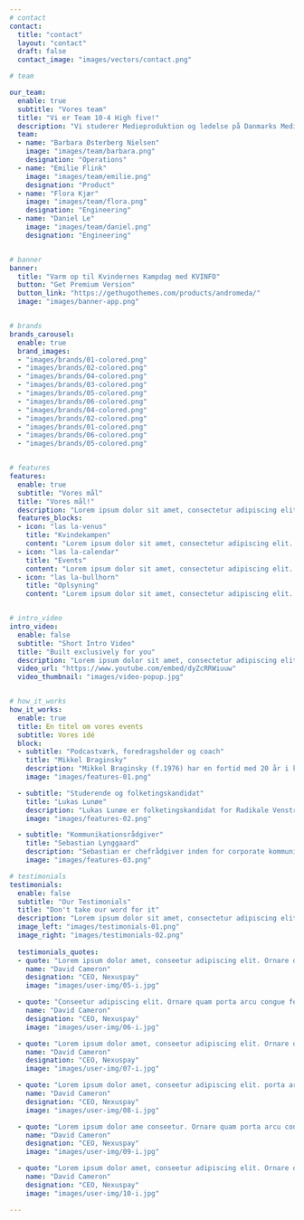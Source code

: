 ```yaml
---
# contact
contact:
  title: "contact"
  layout: "contact"
  draft: false
  contact_image: "images/vectors/contact.png"

# team

our_team:
  enable: true
  subtitle: "Vores team"
  title: "Vi er Team 10-4 High five!"
  description: "Vi studerer Medieproduktion og ledelse på Danmarks Medie- og Journalisthøjskole."
  team:
  - name: "Barbara Østerberg Nielsen"
    image: "images/team/barbara.png"
    designation: "Operations"
  - name: "Emilie Flink"
    image: "images/team/emilie.png"
    designation: "Product"
  - name: "Flora Kjær"
    image: "images/team/flora.png"
    designation: "Engineering"
  - name: "Daniel Le"
    image: "images/team/daniel.png"
    designation: "Engineering"


# banner
banner:
  title: "Varm op til Kvindernes Kampdag med KVINFO"
  button: "Get Premium Version"
  button_link: "https://gethugothemes.com/products/andromeda/"
  image: "images/banner-app.png"


# brands
brands_carousel:
  enable: true
  brand_images:
  - "images/brands/01-colored.png"
  - "images/brands/02-colored.png"
  - "images/brands/04-colored.png"
  - "images/brands/03-colored.png"
  - "images/brands/05-colored.png"
  - "images/brands/06-colored.png"
  - "images/brands/04-colored.png"
  - "images/brands/02-colored.png"
  - "images/brands/01-colored.png"
  - "images/brands/06-colored.png"
  - "images/brands/05-colored.png"


# features
features:
  enable: true
  subtitle: "Vores mål"
  title: "Vores mål!"
  description: "Lorem ipsum dolor sit amet, consectetur adipiscing elit. Morbi egestas <br> Werat viverra id et aliquet. vulputate egestas sollicitudin."
  features_blocks:
  - icon: "las la-venus"
    title: "Kvindekampen"
    content: "Lorem ipsum dolor sit amet, consectetur adipiscing elit. Neque enim id diam ornare volutpat in sagitis, aliquet. Arcu cursus"
  - icon: "las la-calendar"
    title: "Events"
    content: "Lorem ipsum dolor sit amet, consectetur adipiscing elit. Neque enim id diam ornare volutpat in sagitis, aliquet. Arcu cursus"
  - icon: "las la-bullhorn"
    title: "Oplsyning"
    content: "Lorem ipsum dolor sit amet, consectetur adipiscing elit. Neque enim id diam ornare volutpat in sagitis, aliquet. Arcu cursus"


# intro_video
intro_video:   
  enable: false
  subtitle: "Short Intro Video"
  title: "Built exclusively for you"
  description: "Lorem ipsum dolor sit amet, consectetur adipiscing elit. Morbi egestas <br> Werat viverra id et aliquet. vulputate egestas sollicitudin."
  video_url: "https://www.youtube.com/embed/dyZcRRWiuuw"
  video_thumbnail: "images/video-popup.jpg"


# how_it_works
how_it_works:   
  enable: true
  title: En titel om vores events
  subtitle: Vores idé
  block:
  - subtitle: "Podcastværk, foredragsholder og coach"
    title: "Mikkel Braginsky"
    description: "Mikkel Braginsky (f.1976) har en fortid med 20 år i kommunikationsbranchen, men arbejder i dag hovedsageligt med workshops, som foredragsholder og coach. Han er manden bag den succesfulde podcast 'Hankøn', der har været med til at danne grundlaget for tilblivelsen af hans bog af samme navn. (Gyldendal)"
    image: "images/features-01.png"

  - subtitle: "Studerende og folketingskandidat"
    title: "Lukas Lunøe"
    description: "Lukas Lunøe er folketingskandidat for Radikale Venstre, og tidligere landsformand for Radikal Ungdom. Han er foretaler for, at mænd bør deltage aktivt i kvindekampen, og har tidligere medvirket i den offentlige presse om netop dette. Til dagligt studerer han Statskundskab på Københavns Universitet, og er researcher hos Rud Pedersen Public Affairs."
    image: "images/features-02.png"

  - subtitle: "Kommunikationsrådgiver"
    title: "Sebastian Lynggaard"
    description: "Sebastian er chefrådgiver inden for corporate kommunikation og branding. Sebastian har en BA i retorik og en overbygning fra CBS i politisk kommunikation og ledelse. Tidligere har han arbejdet både i medicinalindustrien og i NGO-verdenen. Sebastian Lynggaard oprettede i 2019 den anonyme Instagramprofil @herligesvend og postede memes med glimmer, pastelfarver og nuttede dyreunger. (Lead Agency, Bog-ide)"
    image: "images/features-03.png"

# testimonials
testimonials:   
  enable: false
  subtitle: "Our Testimonials"
  title: "Don't take our word for it"
  description: "Lorem ipsum dolor sit amet, consectetur adipiscing elit. Morbi egestas <br> Werat viverra id et aliquet. vulputate egestas sollicitudin."
  image_left: "images/testimonials-01.png"
  image_right: "images/testimonials-02.png"
  
  testimonials_quotes:
  - quote: "Lorem ipsum dolor amet, conseetur adipiscing elit. Ornare quam porta arcu congue felis volutpat. Vitae lectudbfs dolor faucibus"
    name: "David Cameron"
    designation: "CEO, Nexuspay"
    image: "images/user-img/05-i.jpg"

  - quote: "Conseetur adipiscing elit. Ornare quam porta arcu congue felis volutpat. Vitae lectudbfs pellentesque vitae dolor faucibus"
    name: "David Cameron"
    designation: "CEO, Nexuspay"
    image: "images/user-img/06-i.jpg"

  - quote: "Lorem ipsum dolor amet, conseetur adipiscing elit. Ornare quam porta arcu congue felis volutpat. Vitae lectudbfs pellentesque vitae dolor"
    name: "David Cameron"
    designation: "CEO, Nexuspay"
    image: "images/user-img/07-i.jpg"

  - quote: "Lorem ipsum dolor amet, conseetur adipiscing elit. porta arcu congue felis volutpat. Vitae lectudbfs pellentesque vitae dolor faucibus"
    name: "David Cameron"
    designation: "CEO, Nexuspay"
    image: "images/user-img/08-i.jpg"

  - quote: "Lorem ipsum dolor ame conseetur. Ornare quam porta arcu congue felis volutpat. Vitae lectudbfs pellentesque vitae dolor faucibus"
    name: "David Cameron"
    designation: "CEO, Nexuspay"
    image: "images/user-img/09-i.jpg"

  - quote: "Lorem ipsum dolor amet, conseetur adipiscing elit. Ornare quam porta arcu congue lectudbfs pellentesque vitae dolor faucibus"
    name: "David Cameron"
    designation: "CEO, Nexuspay"
    image: "images/user-img/10-i.jpg"

---
```

